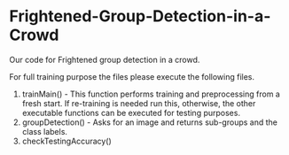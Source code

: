 # Frightened-Group-Detection-in-a-Crowd

Our code for Frightened group detection in a crowd.

For full training purpose the files please execute the following files.
1) trainMain() - This function performs training and preprocessing from a fresh start. If re-training is needed
run this, otherwise, the other executable functions can be executed for testing purposes.
2) groupDetection() - Asks for an image and returns sub-groups and the class labels.
3) checkTestingAccuracy()
